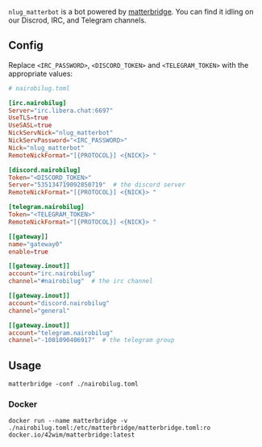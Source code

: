 `nlug_matterbot` is a bot powered by [matterbridge](https://github.com/42wim/matterbridge). You can find it idling on our Discrod, IRC, and Telegram channels.

## Config

Replace `<IRC_PASSWORD>`, `<DISCORD_TOKEN>` and `<TELEGRAM_TOKEN>` with the appropriate values:

```toml
# nairobilug.toml

[irc.nairobilug]
Server="irc.libera.chat:6697"
UseTLS=true
UseSASL=true
NickServNick="nlug_matterbot"
NickServPassword="<IRC_PASSWORD>"
Nick="nlug_matterbot"
RemoteNickFormat="[{PROTOCOL}] <{NICK}> "

[discord.nairobilug]
Token="<DISCORD_TOKEN>"
Server="535134719092850719"  # the discord server
RemoteNickFormat="[{PROTOCOL}] <{NICK}> "

[telegram.nairobilug]
Token="<TELEGRAM_TOKEN>"
RemoteNickFormat="[{PROTOCOL}] <{NICK}> "

[[gateway]]
name="gateway0"
enable=true

[[gateway.inout]]
account="irc.nairobilug"
channel="#nairobilug"  # the irc channel

[[gateway.inout]]
account="discord.nairobilug"
channel="general"

[[gateway.inout]]
account="telegram.nairobilug"
channel="-1001090406917"  # the telegram group
```

## Usage

```shell
matterbridge -conf ./nairobilug.toml
```

### Docker

```shell
docker run --name matterbridge -v ./nairobilug.toml:/etc/matterbridge/matterbridge.toml:ro docker.io/42wim/matterbridge:latest
```
